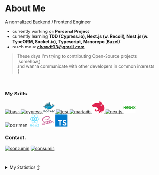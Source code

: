 # About Me

A normalized Backend / Frontend Engineer

- currently working on **Personal Project**
- currently learning **TDD (Cypress.io), Next.js (w. Recoil), Nest.js (w. TypeORM, Socket.io), Typescript, Monorepo (Bazel)**
- reach me at **clvswft03@gmail.com**

> These days I'm trying to contributing Open-Source projects (somehow,)\
> and wanna communicate with other developers in common interests 💬

&nbsp;

<h3 align="left">My Skills.</h3>
<p align="left"> <a href="https://www.gnu.org/software/bash/" target="_blank" rel="noreferrer"> <img src="https://www.vectorlogo.zone/logos/gnu_bash/gnu_bash-icon.svg" alt="bash" width="40" height="40"/> </a> <a href="https://www.cypress.io" target="_blank" rel="noreferrer"> <img src="https://raw.githubusercontent.com/simple-icons/simple-icons/6e46ec1fc23b60c8fd0d2f2ff46db82e16dbd75f/icons/cypress.svg" alt="cypress" width="40" height="40"/> </a> <a href="https://www.docker.com/" target="_blank" rel="noreferrer"> <img src="https://raw.githubusercontent.com/devicons/devicon/master/icons/docker/docker-original-wordmark.svg" alt="docker" width="40" height="40"/> </a> <a href="https://jestjs.io" target="_blank" rel="noreferrer"> <img src="https://www.vectorlogo.zone/logos/jestjsio/jestjsio-icon.svg" alt="jest" width="40" height="40"/> </a> <a href="https://mariadb.org/" target="_blank" rel="noreferrer"> <img src="https://www.vectorlogo.zone/logos/mariadb/mariadb-icon.svg" alt="mariadb" width="40" height="40"/> </a> <a href="https://nestjs.com/" target="_blank" rel="noreferrer"> <img src="https://raw.githubusercontent.com/devicons/devicon/master/icons/nestjs/nestjs-plain.svg" alt="nestjs" width="40" height="40"/> </a> <a href="https://nextjs.org/" target="_blank" rel="noreferrer"> <img src="https://cdn.worldvectorlogo.com/logos/nextjs-2.svg" alt="nextjs" width="40" height="40"/> </a> <a href="https://www.nginx.com" target="_blank" rel="noreferrer"> <img src="https://raw.githubusercontent.com/devicons/devicon/master/icons/nginx/nginx-original.svg" alt="nginx" width="40" height="40"/> </a> <a href="https://postman.com" target="_blank" rel="noreferrer"> <img src="https://www.vectorlogo.zone/logos/getpostman/getpostman-icon.svg" alt="postman" width="40" height="40"/> </a> <a href="https://reactjs.org/" target="_blank" rel="noreferrer"> <img src="https://raw.githubusercontent.com/devicons/devicon/master/icons/react/react-original-wordmark.svg" alt="react" width="40" height="40"/> </a> <a href="https://sass-lang.com" target="_blank" rel="noreferrer"> <img src="https://raw.githubusercontent.com/devicons/devicon/master/icons/sass/sass-original.svg" alt="sass" width="40" height="40"/> </a> <a href="https://www.typescriptlang.org/" target="_blank" rel="noreferrer"> <img src="https://raw.githubusercontent.com/devicons/devicon/master/icons/typescript/typescript-original.svg" alt="typescript" width="40" height="40"/> </a> </p>

<h3 align="left">Contact.</h3>
<p align="left"> <a href="https://linkedin.com/in/sonsumin" target="blank"><img align="center" src="https://raw.githubusercontent.com/rahuldkjain/github-profile-readme-generator/master/src/images/icons/Social/github.svg" alt="sonsumin" height="30" width="40" /></a> <a href="https://linkedin.com/in/sonsumin" target="blank"><img align="center" src="https://raw.githubusercontent.com/rahuldkjain/github-profile-readme-generator/master/src/images/icons/Social/linked-in-alt.svg" alt="sonsumin" height="30" width="40" /></a>
</p>

&nbsp;

<details>
 <summary>My Statistics ↕️</summary>

<!--START_SECTION:waka-->
![Code Time](http://img.shields.io/badge/Code%20Time-1%2C856%20hrs%2051%20mins-blue)

![Profile Views](http://img.shields.io/badge/Profile%20Views-0-blue)

**🐱 My GitHub Data** 

> 📦 12.9 MB Used in GitHub's Storage 
 > 
> 🏆 367 Contributions in the Year 2024
 > 
> 💼 Opted to Hire
 > 
> 📜 548 Public Repositories 
 > 
> 🔑 154 Private Repositories 
 > 
**I'm a Night 🦉** 

```text
🌞 Morning                3430 commits        ██░░░░░░░░░░░░░░░░░░░░░░░   07.41 % 
🌆 Daytime                16379 commits       █████████░░░░░░░░░░░░░░░░   35.41 % 
🌃 Evening                17200 commits       █████████░░░░░░░░░░░░░░░░   37.18 % 
🌙 Night                  9249 commits        █████░░░░░░░░░░░░░░░░░░░░   19.99 % 
```
📅 **I'm Most Productive on Monday** 

```text
Monday                   8468 commits        █████░░░░░░░░░░░░░░░░░░░░   18.31 % 
Tuesday                  7914 commits        ████░░░░░░░░░░░░░░░░░░░░░   17.11 % 
Wednesday                6922 commits        ████░░░░░░░░░░░░░░░░░░░░░   14.96 % 
Thursday                 7014 commits        ████░░░░░░░░░░░░░░░░░░░░░   15.16 % 
Friday                   7036 commits        ████░░░░░░░░░░░░░░░░░░░░░   15.21 % 
Saturday                 4136 commits        ██░░░░░░░░░░░░░░░░░░░░░░░   08.94 % 
Sunday                   4768 commits        ███░░░░░░░░░░░░░░░░░░░░░░   10.31 % 
```


📊 **This Week I Spent My Time On** 

```text
🕑︎ Time Zone: Asia/Seoul

💬 Programming Languages: 
PowerShell               7 hrs 19 mins       █████████░░░░░░░░░░░░░░░░   37.72 % 
JSON                     3 hrs 58 mins       █████░░░░░░░░░░░░░░░░░░░░   20.53 % 
TOML                     2 hrs 15 mins       ███░░░░░░░░░░░░░░░░░░░░░░   11.62 % 
Python                   1 hr 57 mins        ███░░░░░░░░░░░░░░░░░░░░░░   10.09 % 
YAML                     1 hr 35 mins        ██░░░░░░░░░░░░░░░░░░░░░░░   08.20 % 

🔥 Editors: 
VS Code                  15 hrs 25 mins      ████████████████████░░░░░   79.51 % 
Neovim                   3 hrs 30 mins       █████░░░░░░░░░░░░░░░░░░░░   18.07 % 
Unknown Editor           28 mins             █░░░░░░░░░░░░░░░░░░░░░░░░   02.42 % 

💻 Operating System: 
Windows                  19 hrs 24 mins      █████████████████████████   100.00 % 
```

**I Mostly Code in TypeScript** 

```text
Python                   27 repos            █████░░░░░░░░░░░░░░░░░░░░   19.15 % 
Shell                    13 repos            ██░░░░░░░░░░░░░░░░░░░░░░░   09.22 % 
Nix                      6 repos             █░░░░░░░░░░░░░░░░░░░░░░░░   04.26 % 
Lua                      2 repos             ░░░░░░░░░░░░░░░░░░░░░░░░░   01.42 % 
AutoHotkey               1 repo              ░░░░░░░░░░░░░░░░░░░░░░░░░   00.71 % 
```



**Timeline**

![Lines of Code chart](https://raw.githubusercontent.com/testfailed/testfailed/main/assets/bar_graph.png)


 Last Updated on 18/06/2024 17:16:47 UTC
<!--END_SECTION:waka-->
</details>
